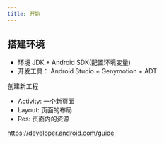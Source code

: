```yaml
---
title: 开始
---
```


## 搭建环境

-   环境 JDK + Android SDK(配置环境变量)
-   开发工具： Android Studio + Genymotion + ADT

创建新工程

-   Activity: 一个新页面
-   Layout: 页面的布局
-   Res: 页面内的资源

https://developer.android.com/guide
